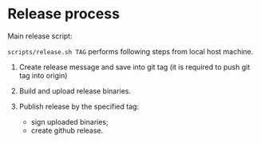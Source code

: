 # Release process

Main release script:

`scripts/release.sh TAG` performs following steps from local host machine.

1. Create release message and save into git tag (it is required to push git tag into origin)

2. Build and upload release binaries.

3. Publish release by the specified tag:
   - sign uploaded binaries;
   - create github release.
